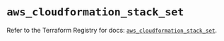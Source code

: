 # `aws_cloudformation_stack_set`

Refer to the Terraform Registry for docs: [`aws_cloudformation_stack_set`](https://registry.terraform.io/providers/hashicorp/aws/6.17.0/docs/resources/cloudformation_stack_set).
